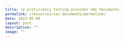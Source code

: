 ```yaml
---
title: 1e proficiency testing provider SAC Documents
permalink: /resources/sac-documents/permalink/
date: 2023-05-09
layout: post
description: ""
image: ""
---
```

